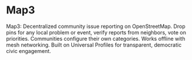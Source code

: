 # Map3
Map3: Decentralized community issue reporting on OpenStreetMap. Drop pins for any local problem or event, verify reports from neighbors, vote on priorities. Communities configure their own categories. Works offline with mesh networking. Built on Universal Profiles for transparent, democratic civic engagement.

